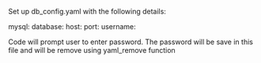 Set up db_config.yaml with the following details:

mysql:
  database: 
  host: 
  port: 
  username: 

Code will prompt user to enter password. The password will be save in this file and will be remove using yaml_remove function
